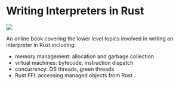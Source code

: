 # Writing Interpreters in Rust

![](https://github.com/rust-hosted-langs/book/workflows/code-test/badge.svg)

An online book covering the lower level topics involved in writing an
interpreter in Rust including:

- memory management: allocation and garbage collection
- virtual machines: bytecode, instruction dispatch
- concurrency: OS threads, green threads
- Rust FFI: accessing managed objects from Rust
